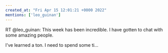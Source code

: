 ```yaml
---
created_at: "Fri Apr 15 12:01:21 +0000 2022"
mentions: ['leo_guinan']
---
```


RT @leo_guinan: This week has been incredible. I have gotten to chat with some amazing people.

I've learned a ton. I need to spend some ti…